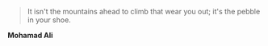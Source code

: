 >It isn't the mountains ahead to climb that wear you out; it's the pebble in your shoe.

**Mohamad Ali**